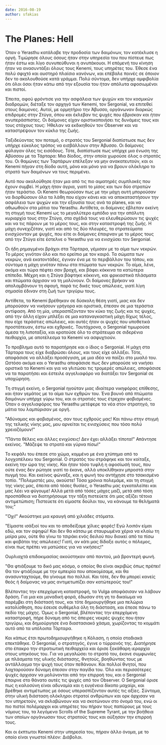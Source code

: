 ```yaml
---
date: 2016-08-19
author: sfakias
---
```

# The Planes: Hell

Όταν ο Yerasthu κατάλαβε την προδοσία των δαιμόνων, τον κατέκλυσε η οργή.
Τιμώρησε όλους όσους ήταν στην υπηρεσία του που πίστευε πως ήταν έστω και λίγο
συνυπεύθυνοι η ανυπάκουοι. Η επόμενή του κίνηση ήταν να ανασυντάξει όλους τους
Kenemi, τους υπηρέτες του. Έθεσε ένα πολύ σφιχτό και αυστηρό πλαίσιο κανόνων,
και επέβαλε ποινές σε όποιον δεν το ακολουθούσε κατά γράμμα. Πολύ σύντομα, δεν
υπήρχε αμφιβολία ότι όλοι όσοι ήταν κάτω από την εξουσία του ήταν απόλυτα
αφοσιωμένοι και πιστοί.



Έπειτα, αφού φρόντισε για την ασφάλεια των ψυχών και τον κοσμικών διαδρομών,
διέταξε τον αρχηγό των Kenemi, τον Sergonial, να επιτεθεί στους δαιμονες.
Αυτοί, με ορμητήριο την Άβυσσο, οργάνωναν διαρκώς επιδρομές στην Στύγα, όπου
και έκλεβαν τις ψυχές που έβρισκαν και ήταν ανυπεράσπιστες. Οι δαίμονες είχαν
οριστικοποιήσει τις δυνάμεις τους και τους στόχους τους: Ήθελαν να εκδικηθούν
τον Observer και να καταστρέψουν τον κύκλο της ζωής.



Ταξιδεύοντας τον ποταμό, ο στρατός του Sergonial διαπίστωσε πως δεν υπήρχε
εύκολος τρόπος να εισβάλλουν στην Άβυσσο. Οι δαίμονες φύλαγαν όλες τις
εισόδους. Τότε, διαπίστωσε πως υπήρχε μια ένωση της Αβύσσου με τα Τάρταρα: Μια
δίοδος, στην οποία χωρούσε όλος ο στρατός του. Οι θαμώνες των Ταρτάρων
επέλεξαν να μην ανακατευτούν, και οι Kenemi πήγαν στη δίοδο αυτή, μόνο και
μόνο για να βρουν ολόκληρο το στρατό των δαιμόνων να τους περιμένει.



Αυτό που ακολούθησε ήταν μια από τις πιο αιματηρές συμπλοκές που έχουν συμβεί.
Η μάχη ήταν άγρια, γιατί το μίσος και των δύο στρατών ήταν τεράστιο. Οι Kenemi
θεωρούσαν πως με την μάχη αυτή μπορούσαν να διορθώσουν όλα τα λάθη που είχαν
κάνει και να αποκαταστήσουν την ασφάλεια των ψυχών και την εξουσία τους ανά τα
planes, και να αθωωθούν στα μάτια του Yerasthu. Αντίθετα, οι δαίμονες έβλεπαν
εκείνη τη στιγμή τους Kenemi ως το μεγαλύτερο εμπόδιο για την απόλυτη
κυριαρχία τους στην Στύγα, στα σχέδιά τους να ελευθερώσουν τις ψυχές και να
τις πάρουν με το μέρος τους, και στην καταστροφή της ζωής. Η μάχη συνεχιζόταν,
γιατί και από τις δύο πλευρές, τα στρατεύματα ενισχύονταν με ψυχές, που είτε
οι δαίμονες έπαιρναν με το μέρος τους από την Στύγα είτε έστελνε ο Yerasthu
για να ενισχύσει τον Sergonial.



Οι ήδη ρημαγμένοι βράχοι στα Τάρταρα, γέμισαν με το αίμα των νεκρών. Το μέρος
γινόταν όλο και πιο ερείπιο με τον καιρό. Τα σώματα των νεκρών, ανά
εκατοντάδες, έγιναν ένα με το περιβάλλον του τόπου, και σύντομα η μάχη γινόταν
πάνω στα πτώματα των νεκρών. Το αίμα, λένε, ακόμα και τώρα πέφτει σαν βροχή,
και βάφει κόκκινα τα κατώτερα επίπεδα. Μέχρη και η Στύγα βάφτηκε κόκκινη, και
φρικιαστικά πλάσματα και πτώματα άρχισαν να τη μολύνουν. Οι δαίμονες βρήκαν να
απολαμβάνουν τη σφαγή, παρά τις δικές τους απώλειες, γιατί λίγη σημασία έδιναν
στη ζωή των τριγύρω τους.



Αντίθετα, τα Kenemi βρέθηκαν σε δύσκολη θέση γιατί, μιας και δεν μπορούσαν να
νικήσουν γρήγορα και οριστικά, έπεσαν σε μια τεράστια αντίφαση. Από τη μία,
υπερασπίζονταν τον κύκο της ζωής και τις ψυχές, από την άλλη είχαν μπλέξει σε
μια καταναγκαστική μάχη δίχως τέλος, που είχε τεράστιες απώλειες, και αυτές
ήταν οι ψυχές που υποθετικά προστάτευαν, έστω και εχθρικές. Ταυτόχρονα, ο
Sergonial τιμωρούσε άμεσα τη λιποταξία, και κρατούσε όλο το στράτευμα σε
σιδερένια πειθαρχία, με αποτέλεσμα τα Kenemi να ασφυχτιούν.



Το προβλημα αυτό το παρατήρησε και ο ίδιος ο Sergonial. Η μάχη στα Τάρταρα
τους είχε διαβρώσει όλους, και τους είχε αλλάξει. Τότε, αποφάσισε να αλλάξει
προσέγγιση, με μια ιδέα να παίζει στο μυαλό του. Ωστόσο ακόμα και ο Yerasthu
αποφάσισε πως δεν μπορούσε να νικήσει οριστικά τα Kenemi και για να γλιτώσει
τις τρομερές απώλειες, αποφάσισε να τα παρατήσει και έστειλε αγγελιαφόρο να
διατάξει τον Sergonial σε υποχώρηση.



Τη στιγμή εκείνη, ο Sergonial ηγούταν μιας ιδιαίτερα νικηφόρας επίθεσης, και
ήταν γεμάτος με το αίμα των εχθρών του. Ένα βουνό από πτώματα δαιμόνων υπήρχε
γύρω του, και οι στρατιές τους έτρεχαν φοβισμένες. Όταν ο αγγελιαφόρος του
Yerasthu μετέφερε τα νέα στον στρατηγό, τα μάτια του λαμπύρισαν με οργή.



"Αδύναμος και φοβισμένος, σαν τους εχθρούς μας! Και πάνω στην στιγμή της
τελικής νίκης μας, μου αρνείται τις ενισχύσεις που τόσο πολύ χρειαζόμουν!"



"Πάντα θέλεις και άλλες ενιχύσεις! Δεν έχει αλλάξει τίποτα!" Απάντησε εκείνος.
"Μάζεψε το στρατό και γύρνα πίσω!"



Το κεφάλι του έπεσε στο χώμα, κομμένο με ένα χτύπημα από το λογχοπέλεκυ του
Sergonial. Ο στρατός του στράφηκε και τον κοίταξε, εκείνη την ώρα της νίκης.
Και ήταν τόσο τυφλή η αφοσίωσή τους, που ούτε ένας δεν ρώτησε γιατί το έκανε,
αλλά υποκλίθηκαν μπροστά στην πυγμή του. Και εκείνος φώναξε, και η φωνή του
αντήχησε στο τσακισμένο τοπίο. "Πολεμιστές μου, ακούστε! Τόσα χρόνια πολεμάμε,
και τη στιγμή της νίκης μας, έπειτα από τόσες θυσίες, ο Yerasthu μας
εγκαταλείπει και μας λέει να φύγουμε! Αλλά μετά από τόσες μάχες μαζί, μετά από
τόση προσπάθεια να διατηρήσουμε την τάξη πιστεύετε ότι μας αξίζει τέτοια
αντιμετώπιση; Πιστεύετε ότι είμαστε δούλοι του, να κάνουμε τα θελήματά του;"



"Όχι!" Ακούστηκε μια κραυγή από χιλιάδες στόματα.



"Είμαστε ισάξιοί του και το αποδείξαμε χίλιες φορές! Εγώ λοιπόν είμαι εδώ, και
τον αψηφώ! Και δεν θα κάτσω με σταυρωμένα χέρια να κλαίω τη μοίρα μου, ούτε θα
γίνω το τσιράκι ενός δειλού που διοικεί από τα πίσω και φοβάται της απώλειες!
Γιατί, αν κάτι μας δίδαξε αυτός ο πόλεμος, είναι πως πρέπει να ματώσεις για να
νικήσεις!"



Ουρλιαχτά επιδοκιμασίας ακούστηκαν από παντού, μιά βροντερή φωνή.



"Θα φτιάξουμε το δικό μας κόσμο, ο οποίος θα είναι ακριβώς όπως πρέπει! Θα τον
φτιάξουμε με την εμπειρία που αποκομίσαμε, και θα ανασυνταχτούμε, θα γίνουμε
πιο πολλοί. Και τότε, δεν θα μπορεί κανείς θεός ή δαίμονας να μας
αντιμετωπίζει σαν κατώτερούς του!"



Βλέποντας την επερχόμενη καταστροφή, τα Vulga αποφάσισαν να λάβουν δράση. Για
μια και μοναδική φορά, έδωσαν στη γη το δικαίωμα να παρέμβει στη διάστασή
τους, και τότε δημιουργήθηκε μια πελώρια κατολίσθηση, που έσεισε συθέμελα όλη
τη διάσταση, και έπεσε πάνω το πεδίο της μάχης. Όμως ο Sergonial, βλέποντας
την επερχόμενη καταστροφή, πήρε δύναμη από τις άπειρες νεκρές ψυχές που ήταν
τριγύρω, και δημιούργησε ένα διαστασιακό χάσμα, χωρίζοντας το κομμάτι αυτό από
τα υπόλοιπα Τάρταρα.



Και κάπως έτσι πρωτοδημιουργήθηκε η Κόλαση, η οποία σταδιακά επεκτάθηκε. O
Sergonial, ο στρατηγός, έγινε ο τύρρανός της. Διατήρησε στο έπακρο την
στρατιωτική πειθαρχεία και όρισε ξεκάθαρη ιεραρχία στους υπηκόους του. Για να
μεγαλώσει το στρατό του, έκανε συμφωνίες με πλάσματα της υλικής διάστασης,
θνητούς, βοηθώντας τους με αντάλλαγμα την ψυχή τους όταν πεθάνουν. Και πολλοί
θνητοί, που λαχταρούσαν δύναμη έπεσαν στην παγίδα του. Όλο και περισσότερες
ψυχές άρχισαν να μολύνονται από την επιρροή του, και ο Sergonial έπαιρνε στο
θάνατο αυτές τις ψυχές από τον Observer. Ο Sergonial όρισε πως η καλοσύνη
είναι αδυναμία και η ευγένεια δίκοπο μαχαίρι, και βρέθηκε αντιμέτωπος με όσους
υπερασπίζονταν αυτές τις αξίες. Σύντομα, στην υλική διάσταση ολόκληροι στρατοί
ανθρώπων και ορκ άρχισαν να τον υπηρετούν, να σκλαβώνουν και να σκοτώνουν στο
όνομά του, ενώ οι πιο πιστοί πολέμαρχοι και υπηρέτες του πήραν τους παπύρους
με τους νόμους του, τα λεγόμενα Scrolls of the Supreme Tyrant, με την βοήθεια
των οποίων οργάνωσαν τους στρατούς τους και αύξησαν την επιρροή τους.



Και οι έκπτωτοι Kenemi στην υπηρεσία του, πήραν άλλο όνομα, με το οποίο είναι
γνωστοί πλέον: Διάβολοι.

